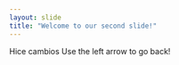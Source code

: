 ```yaml
---
layout: slide
title: "Welcome to our second slide!"
---
```

Hice cambios
Use the left arrow to go back!
